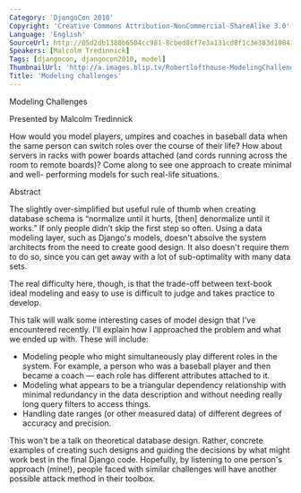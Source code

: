 ```yaml
---
Category: 'DjangoCon 2010'
Copyright: 'Creative Commons Attribution-NonCommercial-ShareAlike 3.0'
Language: 'English'
SourceUrl: http://05d2db1380b6504cc981-8cbed8cf7e3a131cd8f1c3e383d10041.r93.cf2.rackcdn.com/djangocon-2010/42_modeling-challenges.flv
Speakers: [Malcolm Tredinnick]
Tags: [djangocon, djangocon2010, model]
ThumbnailUrl: 'http://a.images.blip.tv/Robertlofthouse-ModelingChallenges314.png'
Title: 'Modeling challenges'
---
```

Modeling Challenges

Presented by Malcolm Tredinnick

How would you model players, umpires and coaches in baseball data when the
same person can switch roles over the course of their life? How about servers
in racks with power boards attached (and cords running across the room to
remote boards)? Come along to see one approach to create minimal and well-
performing models for such real-life situations.

Abstract

The slightly over-simplified but useful rule of thumb when creating database
schema is “normalize until it hurts, [then] denormalize until it works.” If
only people didn’t skip the first step so often. Using a data modeling layer,
such as Django's models, doesn't absolve the system architects from the need
to create good design. It also doesn't require them to do so, since you can
get away with a lot of sub-optimality with many data sets.

The real difficulty here, though, is that the trade-off between text-book
ideal modeling and easy to use is difficult to judge and takes practice to
develop.

This talk will walk some interesting cases of model design that I've
encountered recently. I'll explain how I approached the problem and what we
ended up with. These will include:

  * Modeling people who might simultaneously play different roles in the system. For example, a person who was a baseball player and then became a coach — each role has different attributes attached to it. 
  * Modeling what appears to be a triangular dependency relationship with minimal redundancy in the data description and without needing really long query filters to access things. 
  * Handling date ranges (or other measured data) of different degrees of accuracy and precision. 

This won't be a talk on theoretical database design. Rather, concrete examples
of creating such designs and guiding the decisions by what might work best in
the final Django code. Hopefully, by listening to one person's approach
(mine!), people faced with similar challenges will have another possible
attack method in their toolbox.
